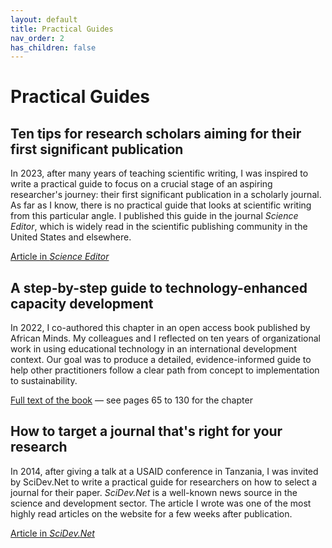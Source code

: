 ```yaml
---
layout: default
title: Practical Guides
nav_order: 2
has_children: false
---
```


# Practical Guides

## Ten tips for research scholars aiming for their first significant publication

In 2023, after many years of teaching scientific writing, I was inspired to write a practical guide to focus on a crucial stage of an aspiring researcher's journey: their first significant publication in a scholarly journal. As far as I know, there is no practical guide that looks at scientific writing from this particular angle. I published this guide in the journal *Science Editor*, which is widely read in the scientific publishing community in the United States and elsewhere.

[Article in *Science Editor*](https://www.csescienceeditor.org/article/ten-tips-for-research-scholars-aiming-for-their-first-significant-publication/)

## A step-by-step guide to technology-enhanced capacity development

In 2022, I co-authored this chapter in an open access book published by African Minds. My colleagues and I reflected on ten years of organizational work in using educational technology in an international development context. Our goal was to produce a detailed, evidence-informed guide to help other practitioners follow a clear path from concept to implementation to sustainability.

[Full text of the book](https://www.africanminds.co.za/wp-content/uploads/2023/02/Digital_Tech_Capacity_Dev_Web.pdf)  &mdash; see pages 65 to 130 for the chapter

## How to target a journal that's right for your research

In 2014, after giving a talk at a USAID conference in Tanzania, I was invited by SciDev.Net to write a practical guide for researchers on how to select a journal for their paper. *SciDev.Net* is a well-known news source in the science and development sector. The article I wrote was one of the most highly read articles on the website for a few weeks after publication.

[Article in *SciDev.Net*](https://www.scidev.net/global/practical-guides/target-journal-right-research-communicate-publish/)
